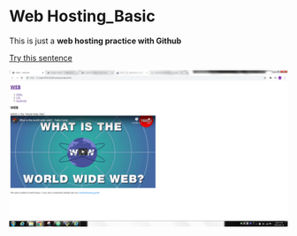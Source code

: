 # Web Hosting_Basic

This is just a **web hosting practice with Github**


[Try this sentence](https://lsw6684.github.io/WebHosting_Github/)

![alt text](web.PNG) 
